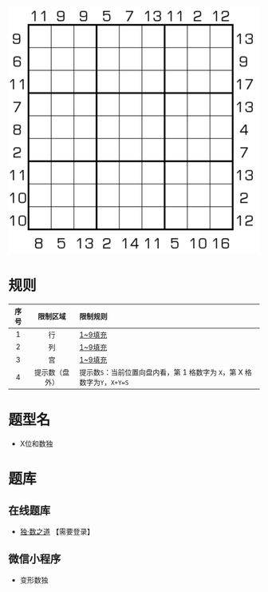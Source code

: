 ![](../../../../images/sudoku/X位和数独.png)

# 规则

| 序号  |  限制区域   | 限制规则                                             |
|:---:|:-------:|:-------------------------------------------------|
|  1  |    行    | [1~9填充]                                         |
|  2  |    列    | [1~9填充]                                         |
|  3  |    宫    | [1~9填充]                                         |
|  4  | 提示数（盘外） | 提示数`S`：当前位置向盘内看，第 1 格数字为 `X`，第 X 格数字为`Y`，`X+Y=S` |

# 题型名

- X位和数独

# 题库

## 在线题库

- [独·数之道](http://www.sudokufans.org.cn/lx/game.index.php?type=xsum2) 【需要登录】

## 微信小程序

- 变形数独

[1~9填充]: ../../../../rules.md#1to9填充
